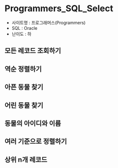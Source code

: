 # Programmers_SQL_Select
* 사이트명 : 프로그래머스(Programmers)
* SQL : Oracle
* 난이도 : 하
## 모든 레코드 조회하기


## 역순 정렬하기

## 아픈 동물 찾기

## 어린 동물 찾기

## 동물의 아이디와 이름

## 여러 기준으로 정렬하기

## 상위 n개 레코드
